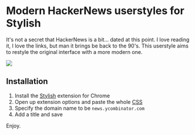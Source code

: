 # Modern HackerNews userstyles for Stylish

It's not a secret that HackerNews is a bit... dated at this point. I love reading it, I love the links, but man it brings be back to the 90's. This userstyle aims to restyle the original interface with a more modern one.

![](http://i.imgur.com/ZDc2z9O.png)

## Installation

1. Install the [Stylish](https://chrome.google.com/webstore/detail/stylish/fjnbnpbmkenffdnngjfgmeleoegfcffe?hl=en) extension for Chrome
2. Open up extension options and paste the whole [CSS](https://raw.githubusercontent.com/oskarkrawczyk/hackernews-userstyles/master/hackernews-userstyles.css)
3. Specify the domain name to be `news.ycombinator.com`
4. Add a title and save

Enjoy.
